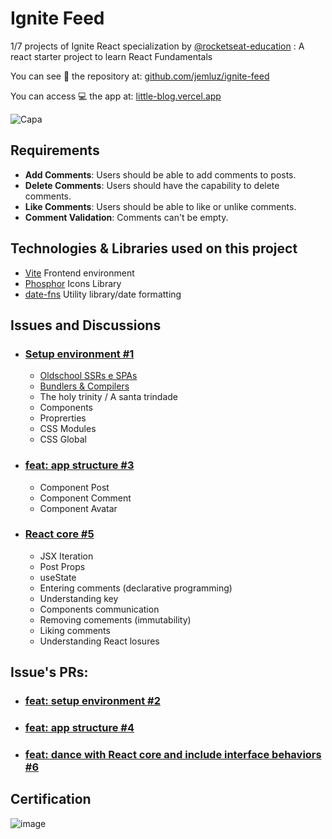 # Ignite Feed
1/7 projects of Ignite React specialization by [@rocketseat-education](https://github.com/rocketseat-education) : A react starter project to learn React Fundamentals

You can see 👀 the repository at: [github.com/jemluz/ignite-feed](https://github.com/jemluz/ignite-feed)

You can access 💻 the app at: [little-blog.vercel.app](https://little-blog.vercel.app/)

![Capa](https://user-images.githubusercontent.com/23065460/209886667-e165af23-72a2-40df-a4f2-092d7ddeccf9.png)

## Requirements
- **Add Comments**: Users should be able to add comments to posts.
- **Delete Comments**: Users should have the capability to delete comments.
- **Like Comments**: Users should be able to like or unlike comments.
- **Comment Validation**: Comments can't be empty.

## Technologies & Libraries used on this project
- [Vite](https://vitejs.dev/) Frontend environment
- [Phosphor](https://phosphoricons.com/) Icons Library
- [date-fns](https://date-fns.org/) Utility library/date formatting

## Issues and Discussions

- ### [Setup environment #1](https://github.com/jemluz/little-blog/issues/1)
  - [Oldschool SSRs e SPAs](https://github.com/jemluz/react-specialization/blob/main/lvl%201%20-%20Reactjs%20Fundamentals/Oldschool%20SSRs%20and%20SPAs.md)
  - [Bundlers & Compilers](https://github.com/jemluz/react-specialization/blob/jemluz-patch-lvl-1/lvl%201%20-%20Reactjs%20Fundamentals/Bundlers%20and%20compilers.md)
  - The holy trinity / A santa trindade
  - Components
  - Proprerties
  - CSS Modules
  - CSS Global

- ### [feat: app structure #3](https://github.com/jemluz/little-blog/issues/3)
  - Component Post
  - Component Comment
  - Component Avatar
  
- ### [React core #5](https://github.com/jemluz/little-blog/issues/5)
  - JSX Iteration
  - Post Props
  - useState
  - Entering comments (declarative programming)
  - Understanding key
  - Components communication
  - Removing comements (immutability)
  - Liking comments
  - Understanding React losures


## Issue's PRs: 
- ### [feat: setup environment #2](https://github.com/jemluz/little-blog/pull/2)
- ### [feat: app structure #4](https://github.com/jemluz/little-blog/pull/4)
- ### [feat: dance with React core and include interface behaviors #6](https://github.com/jemluz/little-blog/pull/6)

## Certification
![image](https://github.com/user-attachments/assets/af102957-a36d-4e55-ac82-69628886272c)
